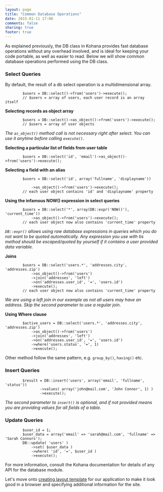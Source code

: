 ```yaml
---
layout: page
title: "Common Database Operations"
date: 2015-01-11 17:00
comments: false
sharing: true
footer: true
---
```


As explained previously, the DB class in Kohana provides fast database operations without any overhead involved, and is ideal for keeping your code portable, as well as easier to read. Below we will show common database operations performed using the DB class.

### Select Queries

By default, the result of a db select operation is a multidimensional array.

			$users = DB::select()->from('users')->execute();
			// $users = array of users, each user record is an array itself


<strong>Selecting records as object array</strong>

			$users = DB::select()->as_object()->from('users')->execute();
			// $users = array of user objects
		
<em>The <code>as_object()</code> method call is not necessary right after select. You can use it anytime before calling <code>execute()</code></em>.

<strong>Selecting a particular list of fields from user table</strong>

			$users = DB::select('id', 'email')->as_object()->from('users')->execute();

<strong>Selecting a field with an alias</strong>

			$users = DB::select('id', array('fullname', 'displayname'))
			
				->as_object()->from('users')->execute();
			// each user object contains 'id' and 'displayname' property

<strong>Using the infamous NOW() expression in select queries</strong>

			$users = DB::select('*', array(DB::expr('NOW()'), 'current_time'))
				->as_object()->from('users')->execute();
			// each user object now also contains 'current_time' property

<em><code>DB::expr()</code> allows using raw database expressions in queries which you do not want to be quoted automatically. Any expression you use with tis method should be escaped/quoted by yourself if it contains a user provided data variable.</em>

<strong>Joins</strong>

			$users = DB::select('users.*', 'addresses.city', 'addresses.zip')
				->as_object()->from('users')
				->join('addresses', 'left')
				->on('addresses.user_id', '=', 'users.id')
				->execute();
			// each user object now also contains 'current_time' property

<em>We are using a left join in our example as not all users may have an address. Skip the second parameter to use a regular join</em>.


<strong>Using Where clause</strong>

			$active_users = DB::select('users.*', 'addresses.city', 'addresses.zip')
				->as_object()->from('users')
				->join('addresses', 'left')
				->on('addresses.user_id', '=', 'users.id')
				->where('users.status', '=', 1)
				->execute();

Other method follow the same pattern, e.g. <code>group_by()</code>, <code>having()</code> etc.

### Insert Queries

			$result = DB::insert('users', array('email', 'fullname', 'status'))
					->values( array('john@mail.com', 'John Connor', 1) )
					->execute();

<em>The second parameter to <code>insert()</code> is optional, and if not provided means you are providing values for all fields of a table.</em>

### Update Queries

			$user_id = 1;
			$user_data = array('email' => 'sarah@mail.com', 'fullname' => 'Sarah Connors');
			DB::update( 'users' )
				->set( $user_data )
				->where( 'id', '=', $user_id )
				->execute();


For more information, consult the Kohana documentation for details of any API for the database module.

Let's move onto [creating layout template](/application/layouts) for our application to make it look good in a browser and specifying additional information for the site.




